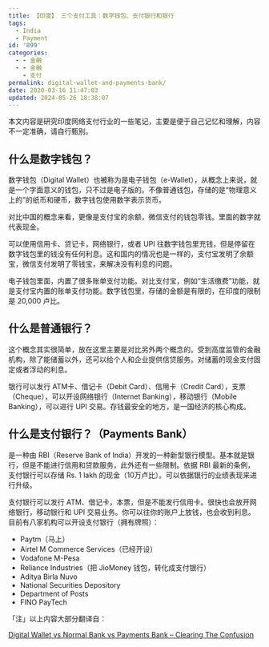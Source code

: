 ```yaml
---
title: 【印度】 三个支付工具：数字钱包、支付银行和银行
tags:
  - India
  - Payment
id: '899'
categories:
  - - 金融
  - - 金融
    - 支付
permalink: digital-wallet-and-payments-bank/
date: 2020-03-16 11:47:03
updated: 2024-05-26 18:38:07
---
```


本文内容是研究印度网络支付行业的一些笔记，主要是便于自己记忆和理解，内容不一定准确，请自行甄别。

## 什么是数字钱包？

数字钱包（Digital Wallet）也被称为是电子钱包（e-Wallet），从概念上来说，就是一个字面意义的钱包，只不过是电子版的。不像普通钱包，存储的是“物理意义上的”的纸币和硬币，数字钱包使用数字表示货币。

对比中国的概念来看，更像是支付宝的余额，微信支付的钱包零钱。里面的数字就代表现金。

可以使用信用卡、贷记卡，网络银行，或者 UPI 往数字钱包里充钱，但是停留在数字钱包里的钱没有任何利息。这和国内的情况也是一样的，支付宝发明了余额宝，微信支付发明了零钱宝，来解决没有利息的问题。

电子钱包里面，内置了很多账单支付功能。对比支付宝，例如“生活缴费”功能，就是支付宝内置的账单支付功能。数字钱包里，存储的金额是有限的，在印度的限制是 20,000 卢比。

## 什么是普通银行？

这个概念其实很简单，放在这里主要是对比另外两个概念的。受到高度监管的金融机构，除了能储蓄以外，还可以给个人和企业提供信贷服务。对储蓄的现金支付固定或者浮动的利息。

银行可以发行 ATM卡、借记卡（Debit Card）、信用卡（Credit Card），支票（Cheque），可以开设网络银行（Internet Banking），移动银行（Mobile Banking），可以进行 UPI 交易。存钱最安全的地方，是一国经济的核心构成。

## 什么是支付银行？（Payments Bank）

是一种由 RBI（Reserve Bank of India）开发的一种新型银行模型。基本就是银行，但是不能进行信用和贷款服务，此外还有一些限制。依据 RBI 最新的条例，支付银行可以存储 Rs. 1 lakh 的现金（10万卢比）。可以依据银行的业绩表现来进行升级。

支付银行可以发行 ATM、借记卡，本票，但是不能发行信用卡。很快也会放开网络银行，移动银行和 UPI 交易业务。你可以往你的账户上放钱，也会收到利息。目前有八家机构可以开设支付银行（拥有牌照）：

*   Paytm（马上）
*   Airtel M Commerce Services（已经开设）
*   Vodafone M-Pesa
*   Reliance Industries（把 JioMoney 钱包，转化成支付银行）
*   Aditya Birla Nuvo
*   National Securities Depository
*   Department of Posts
*   FINO PayTech

「注」以上内容大部分翻译自：

[Digital Wallet vs Normal Bank vs Payments Bank – Clearing The Confusion](https://gadgetstouse.com/blog/2017/05/22/wallet-normal-bank-payments-bank/)
